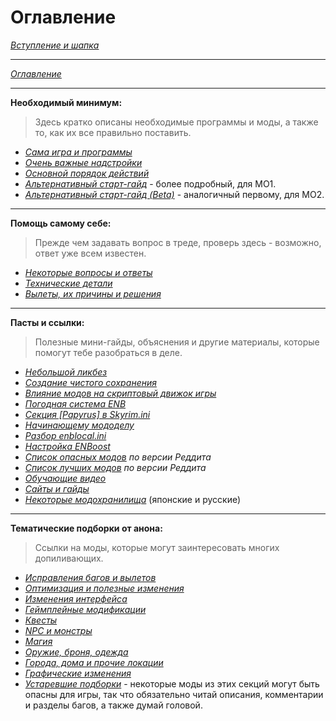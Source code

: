 # Оглавление

[*Вступление и шапка*](00_Вступление_и_шапка.md)

------

[*Оглавление*](01_Оглавление.md)

------

**Необходимый минимум:**  
> Здесь кратко описаны необходимые программы и моды, а также то, как их все правильно поставить.

+ [*Сама игра и программы*](01_Minimum/01_Сама_игра_и_программы.md)
+ [*Очень важные надстройки*](01_Minimum/02_Очень_важные_надстройки.md)
+ [*Основной порядок действий*](01_Minimum/03_Основной_порядок_действий.md)
+ [*Альтернативный старт-гайд*](01_Minimum/04_Альтернативный_старт_гайд.md) - более подробный, для MO1.
+ [*Альтернативный старт-гайд (Beta)*](01_Minimum/05_Альтернативный_старт_гайд_Beta.md) - аналогичный первому, для MO2.

------

**Помощь самому себе:**  
> Прежде чем задавать вопрос в треде, проверь здесь - возможно, ответ уже всем известен.

+ [*Некоторые вопросы и ответы*](02_Self-Help/01_Некоторые_вопросы_и_ответы.md)
+ [*Технические детали*](02_Self-Help/02_Технические_детали.md)
+ [*Вылеты, их причины и решения*](02_Self-Help/03_Вылеты_их_причины_и_решения.md)

------

**Пасты и ссылки:**  
> Полезные мини-гайды, объяснения и другие материалы, которые помогут тебе разобраться в деле.

+ [*Небольшой ликбез*](03_Texts_And_Links/01_Небольшой_ликбез.md)
+ [*Создание чистого сохранения*](03_Texts_And_Links/03_Создание_чистого_сохранения.md)
+ [*Влияние модов на скриптовый движок игры*](03_Texts_And_Links/04_Влияние_модов_на_скриптовый_движок_игры.md)
+ [*Погодная система ENB*](03_Texts_And_Links/05_Погодная_система_ENB.md)
+ [*Секция \[Papyrus\] в Skyrim.ini*](03_Texts_And_Links/06_Секция_Papyrus.md)
+ [*Начинающему мододелу*](03_Texts_And_Links/07_Начинающему_мододелу.md)
+ [*Разбор enblocal.ini*](03_Texts_And_Links/08_Разбор_enblocal.md)
+ [*Настройка ENBoost*](03_Texts_And_Links/09_Настройка_ENBoost.md)
+ [*Список опасных модов*](https://www.reddit.com/r/skyrimmods/wiki/dangerous_mods_masterlist) *по версии Реддита*
+ [*Список лучших модов*](https://www.reddit.com/r/skyrimmods/wiki/best_mods_for) *по версии Реддита*
+ [*Обучающие видео*](00_Resources/01_Обучающие_видео.md)
+ [*Сайты и гайды*](/00_Resources/02_Сайты_и_гайды.md)
+ [*Некоторые модохранилища*](/00_Resources/03_Модохранилища.md) (японские и русские)

------

**Тематические подборки от анона:**  
> Ссылки на моды, которые могут заинтересовать многих допиливающих.

+ [*Исправления багов и вылетов*](04_Anon_Collection/01_Исправления_багов_и_вылетов.md)
+ [*Оптимизация и полезные изменения*](04_Anon_Collection/02_Оптимизация_и_полезные_изменения.md)
+ [*Изменения интерфейса*](04_Anon_Collection/03_Изменения_интерфейса.md)
+ [*Геймплейные модификации*](04_Anon_Collection/04_Геймплейные_модификации.md)
+ [*Квесты*](04_Anon_Collection/05_Квесты.md)
+ [*NPC и монстры*](04_Anon_Collection/06_NPC_и_монстры.md)
+ [*Магия*](04_Anon_Collection/07_Магия.md)
+ [*Оружие, броня, одежда*](04_Anon_Collection/08_Оружие_броня_одежда.md)
+ [*Города, дома и прочие локации*](04_Anon_Collection/09_Города_дома_прочие_локации.md)
+ [*Графические изменения*](04_Anon_Collection/10_Графические_изменения.md)
+ [*Устаревшие подборки*](04_Anon_Collection/XX_Устаревшие_подборки.md) - некоторые моды из этих секций могут быть опасны для игры, так что обязательно читай описания, комментарии и разделы багов, а также думай головой.
